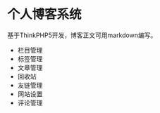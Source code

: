 个人博客系统
===============

基于ThinkPHP5开发，博客正文可用markdown编写。

 + 栏目管理
 + 标签管理
 + 文章管理
 + 回收站
 + 友链管理
 + 网站设置
 + 评论管理
